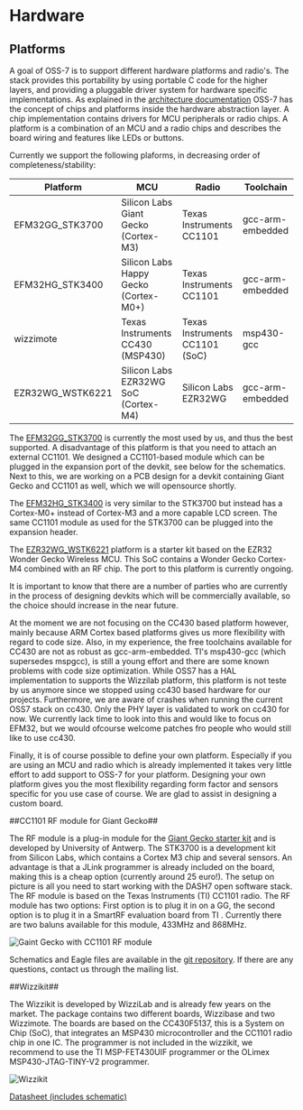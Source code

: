 # Hardware

## Platforms

A goal of OSS-7 is to support different hardware platforms and radio's. 
The stack provides this portability by using portable C code for the higher layers, and providing a pluggable driver system for hardware specific implementations. 
As explained in the [architecture documentation](architecture.md) OSS-7 has the concept of chips and platforms inside the hardware abstraction layer.
A chip implementation contains drivers for MCU peripherals or radio chips. A platform is a combination of an MCU and a radio chips and describes the board wiring and features like LEDs or buttons. 

Currently we support the following plaforms, in decreasing order of completeness/stability:

Platform        | MCU                                   | Radio                         | Toolchain         | 
--------------- | ------------------------------------- | ----------------------------- | ----------------- | 
EFM32GG_STK3700 | Silicon Labs Giant Gecko (Cortex-M3)  | Texas Instruments CC1101      | gcc-arm-embedded  |
EFM32HG_STK3400 | Silicon Labs Happy Gecko (Cortex-M0+) | Texas Instruments CC1101      | gcc-arm-embedded  |
wizzimote       | Texas Instruments CC430 (MSP430)      | Texas Instruments CC1101 (SoC)| msp430-gcc        |
EZR32WG_WSTK6221| Silicon Labs EZR32WG SoC (Cortex-M4)	| Silicon Labs EZR32WG 			| gcc-arm-embedded  |

The [EFM32GG_STK3700](https://www.silabs.com/products/mcu/lowpower/Pages/efm32gg-stk3700.aspx) is currently the most used by us, and thus the best supported.
A disadvantage of this platform is that you need to attach an external CC1101. We designed a CC1101-based module which can be plugged in the expansion port of the devkit, see below for the schematics.
Next to this, we are working on a PCB design for a devkit containing Giant Gecko and CC1101 as well, which we will opensource shortly.

The [EFM32HG_STK3400](https://www.silabs.com/products/mcu/32-bit/Pages/efm32hg-stk3400.aspx) is very similar to the STK3700 but instead has a Cortex-M0+ instead of Cortex-M3 and a more capable LCD screen. The same CC1101 module as used for the STK3700 can be plugged into the expansion header.

The [EZR32WG_WSTK6221](https://www.silabs.com/products/wireless/wirelessmcu/Pages/ezr32wg-starter-kits.aspx) platform is a starter kit based on the EZR32 Wonder Gecko Wireless MCU. This SoC contains a Wonder Gecko Cortex-M4 combined with an RF chip. The port to this platform is currently ongoing.

It is important to know that there are a number of parties who are currently in the process of designing devkits which will be commercially available, 
so the choice should increase in the near future.

At the moment we are not focusing on the CC430 based platform however, mainly because ARM Cortex based platforms gives us more flexibility with regard to code size.
Also, in my experience, the free toolchains available for CC430 are not as robust as gcc-arm-embedded. TI's msp430-gcc (which supersedes mspgcc),
is still a young effort and there are some known problems with code size optimization. While OSS7 has a HAL implementation to supports the Wizzilab platform, this platform is not teste by us anymore since we stopped using cc430 based hardware for our projects. Furthermore, we are aware of crashes when running the current OSS7 stack on cc430. Only the PHY layer is validated to work on cc430 for now. We currently lack time to look into this and would like to focus on EFM32, but we would ofcourse welcome patches fro people who would still like to use cc430.

Finally, it is of course possible to define your own platform. Especially if you are using an MCU and radio which is already implemented it takes very little effort to add support to OSS-7 for your platform.
Designing your own platform gives you the most flexibility regarding form factor and sensors specific for you use case of course. We are glad to assist in designing a custom board.

##CC1101 RF module for Giant Gecko##

The RF module is a plug-in module for the [Giant Gecko starter kit](https://www.silabs.com/products/mcu/lowpower/Pages/efm32gg-stk3700.aspx) and is developed by University of Antwerp. The STK3700 is a development kit from Silicon Labs, which contains a Cortex M3 chip and several sensors. 
An advantage is that a JLink programmer is already included on the board, making this is a cheap option (currently around 25 euro!). The setup on picture is all you need to start working with the DASH7 open software stack. 
The RF module is based on the Texas Instruments (TI) CC1101 radio. The RF module has two options: First option is to plug it in on a GG, the second option is to plug it in a SmartRF evaluation board from TI . 
Currently there are two baluns available for this module, 433MHz and 868MHz. 

![Gaint Gecko with CC1101 RF module](GG_CC1101.jpg)

Schematics and Eagle files are available in the [git repository](https://github.com/mosaic-lopow/dash7-ap-open-source-stack/tree/master/hardware/stk3700-cc1101). If there are any questions, contact us through the mailing list.


##Wizzikit##

The Wizzikit is developed by WizziLab and is already few years on the market. The package contains two different boards, Wizzibase and  two Wizzimote. 
The boards are based on the CC430F5137, this is a System on Chip (SoC), that integrates an MSP430 microcontroller and the CC1101 radio chip in one IC. 
The programmer is not included in the wizzikit, we recommend to use the TI MSP-FET430UIF programmer or the OLimex MSP430-JTAG-TINY-V2 programmer. 


![Wizzikit](WizziKit.png)

[Datasheet (includes schematic)](http://www.wizzilab.com/wp-content/uploads/2013/03/WizziKit2-Datasheet.pdf)


